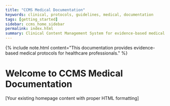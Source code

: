 ```yaml
---
title: "CCMS Medical Documentation"
keywords: clinical, protocols, guidelines, medical, documentation
tags: [getting_started]
sidebar: ccms_home_sidebar
permalink: index.html
summary: Clinical Content Management System for evidence-based medical protocols and guidelines
---
```


{% include note.html content="This documentation provides evidence-based medical protocols for healthcare professionals." %}

# Welcome to CCMS Medical Documentation

[Your existing homepage content with proper HTML formatting]
